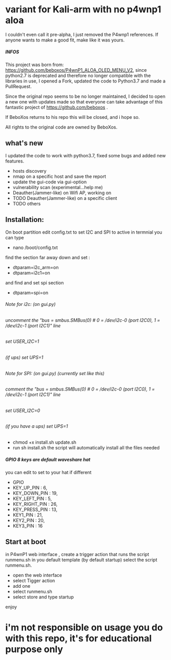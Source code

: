 # variant for Kali-arm with no p4wnp1 aloa
I couldn't even call it pre-alpha, I just removed the P4wnp1 references.
If anyone wants to make a good fit, make like it was yours.
##### INFOS

This project was born from: https://github.com/beboxos/P4wnP1_ALOA_OLED_MENU_V2, since python2.7 is deprecated and therefore no longer compatible with the libraries in use, I opened a Fork, updated the code to Python3.7 and made a PullRequest.
 
Since the original repo seems to be no longer maintained, I decided to open a new one with updates made so that everyone can take advantage of this fantastic project of https://github.com/beboxos .

If BeboXos returns to his repo this will be closed, and i hope so.

All rights to the original code are owned by BeboXos.

## what's new
I updated the code to work with python3.7, fixed some bugs and added new features.
* hosts discovery
* nmap on a specific host and save the report
* update the gui-code via gui-option
* vulnerability scan (experimental...help me)
* Deauther(Jammer-like) on Wifi AP, working on
* TODO Deauther(Jammer-like) on a specific client
* TODO others

## Installation:
On boot partition edit config.txt to set I2C and SPI to active
in termnial you can type 
* nano /boot/config.txt

find the section far away down and set : 

* dtparam=i2c_arm=on
* dtparam=i2c1=on

and find and set spi section 

* dtparam=spi=on


###### Note for i2c: (on gui.py)

 ######  uncomment the "bus = smbus.SMBus(0)  # 0 = /dev/i2c-0 (port I2C0), 1 = /dev/i2c-1 (port I2C1)" line
 ######  set USER_I2C=1
 ######  (if ups) set UPS=1

###### Note for SPI: (on gui.py) (currently set like this)

 ######  comment the "bus = smbus.SMBus(0)  # 0 = /dev/i2c-0 (port I2C0), 1 = /dev/i2c-1 (port I2C1)" line
 ######  set USER_I2C=0
 ######  (if you have a ups) set UPS=1

* chmod +x install.sh update.sh
* run sh install.sh 
the script will automatically install all the files needed




##### GPIO 8 keys are default waveshare hat

you can edit to set to your hat if different
* GPIO
* KEY_UP_PIN     : 6, 
* KEY_DOWN_PIN   : 19, 
* KEY_LEFT_PIN   : 5, 
* KEY_RIGHT_PIN  : 26, 
* KEY_PRESS_PIN  : 13, 
* KEY1_PIN       : 21, 
* KEY2_PIN       : 20, 
* KEY3_PIN       : 16



## Start at boot
in P4wnP1 web interface , create a trigger action that runs the script runmenu.sh in you default template (by default startup)
select the script runmenu.sh.
* open the web interface
* select Tigger action
* add one
* select runmenu.sh
* select store and type startup



enjoy
# i'm not responsible on usage you do with this repo, it's for educational purpose only
